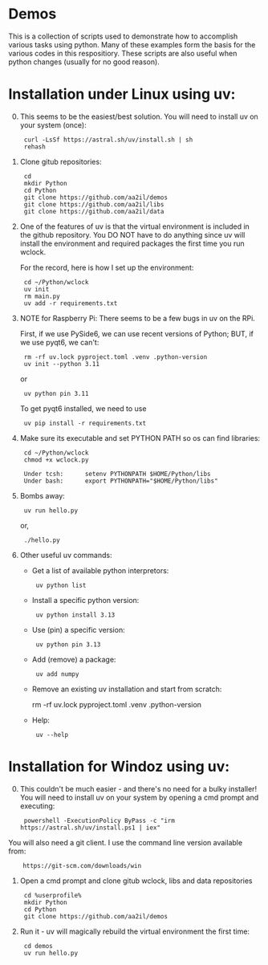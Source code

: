 # Demos

This is a collection of scripts used to demonstrate how to accomplish various tasks using python.  Many of these examples form the basis for the various codes in this respositiory.  These scripts are also useful when python changes (usually for no good reason).

# Installation under Linux using uv:

0. This seems to be the easiest/best solution.  You will need to install uv on your system (once):

        curl -LsSf https://astral.sh/uv/install.sh | sh      
        rehash     

1. Clone gitub repositories:
      
        cd
        mkdir Python
        cd Python
        git clone https://github.com/aa2il/demos
        git clone https://github.com/aa2il/libs
        git clone https://github.com/aa2il/data

2. One of the features of uv is that the virtual environment is included in the github repository.  You DO NOT have to do anything since uv will install the environment and required packages the first time you run wclock.

   For the record, here is how I set up the environment:

        cd ~/Python/wclock
        uv init
        rm main.py
        uv add -r requirements.txt

3. NOTE for Raspberry Pi: There seems to be a few bugs in uv on the RPi.
   
   First, if we use PySide6, we can use recent versions of Python;
   BUT, if we use pyqt6, we can't:

        rm -rf uv.lock pyproject.toml .venv .python-version
        uv init --python 3.11

   or

        uv python pin 3.11

   To get pyqt6 installed, we need to use
         
        uv pip install -r requirements.txt
   
4. Make sure its executable and set PYTHON PATH so os can find libraries:

        cd ~/Python/wclock
        chmod +x wclock.py

        Under tcsh:      setenv PYTHONPATH $HOME/Python/libs
        Under bash:      export PYTHONPATH="$HOME/Python/libs"
   
5. Bombs away:

        uv run hello.py

   or, 

        ./hello.py

6. Other useful uv commands:

   - Get a list of available python interpretors:
   
          uv python list

   - Install a specific python version:
   
          uv python install 3.13

   - Use (pin) a specific version:
   
          uv python pin 3.13

   - Add (remove) a package:

          uv add numpy

   - Remove an existing uv installation and start from scratch:
        
        rm -rf uv.lock pyproject.toml .venv .python-version

   - Help:

          uv --help

# Installation for Windoz using uv:

0. This couldn't be much easier - and there's no need for a bulky installer!  You will need to install uv on your system by opening a cmd prompt and executing:

        powershell -ExecutionPolicy ByPass -c "irm https://astral.sh/uv/install.ps1 | iex"

You will also need a git client.  I use the command line version available from:

        https://git-scm.com/downloads/win
       
1. Open a cmd prompt and clone gitub wclock, libs and data repositories

        cd %userprofile%
        mkdir Python
        cd Python
        git clone https://github.com/aa2il/demos

2. Run it - uv will magically rebuild the virtual environment the first time:

        cd demos
        uv run hello.py

